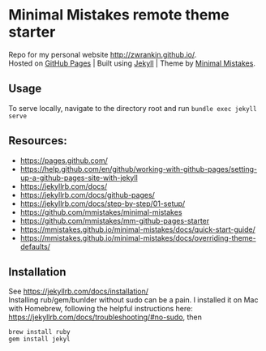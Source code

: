 # Minimal Mistakes remote theme starter
Repo for my personal website http://zwrankin.github.io/.  
 Hosted on [GitHub Pages](https://pages.github.com/) | Built using [Jekyll](https://jekyllrb.com/) | Theme by [Minimal Mistakes](https://github.com/mmistakes/minimal-mistakes). 

## Usage
To serve locally, navigate to the directory root and run `bundle exec jekyll serve`  

## Resources:
- https://pages.github.com/ 
- https://help.github.com/en/github/working-with-github-pages/setting-up-a-github-pages-site-with-jekyll
- https://jekyllrb.com/docs/
- https://jekyllrb.com/docs/github-pages/
- https://jekyllrb.com/docs/step-by-step/01-setup/
- https://github.com/mmistakes/minimal-mistakes 
- https://github.com/mmistakes/mm-github-pages-starter
- https://mmistakes.github.io/minimal-mistakes/docs/quick-start-guide/
- https://mmistakes.github.io/minimal-mistakes/docs/overriding-theme-defaults/  

## Installation
See https://jekyllrb.com/docs/installation/  
Installing rub/gem/bunlder without sudo can be a pain. I installed it on Mac with Homebrew, following the helpful instructions here: https://jekyllrb.com/docs/troubleshooting/#no-sudo, then  
```
brew install ruby
gem install jekyl
```
